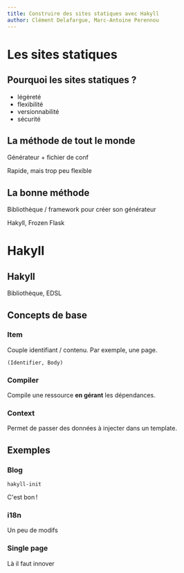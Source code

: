 ```yaml
---
title: Construire des sites statiques avec Hakyll
author: Clément Delafargue, Marc-Antoine Perennou
---
```


# Les sites statiques

## Pourquoi les sites statiques ?

- légèreté
- flexibilité
- versionnabilité
- sécurité

## La méthode de tout le monde

Générateur + fichier de conf

Rapide, mais trop peu flexible

## La bonne méthode

Bibliothèque / framework pour créer son générateur

Hakyll, Frozen Flask

# Hakyll

## Hakyll

Bibliothèque, EDSL

## Concepts de base

### Item

Couple identifiant / contenu. Par exemple, une page.

    (Identifier, Body)

### Compiler

Compile une ressource **en gérant** les dépendances.

### Context

Permet de passer des données à injecter dans un template.

## Exemples

### Blog

    hakyll-init

C'est bon !

### i18n

Un peu de modifs

### Single page

Là il faut innover
